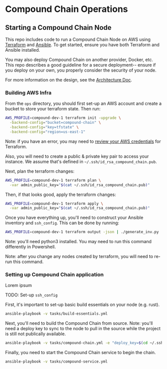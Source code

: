 
# Compound Chain Operations

## Starting a Compound Chain Node

This repo includes code to run a Compound Chain Node on AWS using [Terraform](https://www.terraform.io/) and [Ansible](https://www.ansible.com/). To get started, ensure you have both Terraform and Ansible installed.

You may also deploy Compound Chain on another provider, Docker, etc. This repo describes a good guideline for a secure deployment-- ensure if you deploy on your own, you properly consider the security of your node.

For more information on the design, see the [Architecture Doc](./ARCHITECTURE.md).

### Building AWS Infra

From the `ops` directory, you should first set-up an AWS account and create a bucket to store your terraform state. Then run:

```sh
AWS_PROFILE=compound-dev-1 terraform init -upgrade \
  -backend-config="bucket=compound-chain" \
  -backend-config="key=tfstate" \
  -backend-config="region=us-east-1"
```

Note: if you have an error, you may need to [review your AWS credentials](https://registry.terraform.io/providers/hashicorp/aws/latest/docs#authentication) for Terraform.

Also, you will need to create a public & private key pair to access your instance. We assume that's defined in `~/.ssh/id_rsa_compound_chain.pub`.

Next, plan the terraform changes:

```sh
AWS_PROFILE=compound-dev-1 terraform plan \
  -var admin_public_key="$(cat ~/.ssh/id_rsa_compound_chain.pub)"
```

Then, if that looks good, apply the terraform changes:

```sh
AWS_PROFILE=compound-dev-1 terraform apply \
  -var admin_public_key="$(cat ~/.ssh/id_rsa_compound_chain.pub)"
```

Once you have everything up, you'll need to construct your Ansible inventory and `ssh_config`. This can be done by running:

```sh
AWS_PROFILE=compound-dev-1 terraform output -json | ./generate_inv.py
```

Note: you'll need python3 installed. You may need to run this command differently in Powershell.

Note: after you change any nodes created by terraform, you will need to re-run this command.

### Setting up Compound Chain application

Lorem ipsum

TODO: Set-up `ssh_config`

First, it's important to set-up basic build essentials on your node (e.g. rust).

```sh
ansible-playbook -v tasks/build-essentials.yml
```

Next, you'll need to build the Compound Chain from source. Note: you'll need a deploy key to sync to the node to pull in the source while the project is still not publically available.

```sh
ansible-playbook -v tasks/compound-chain.yml -e "deploy_key=$(cd ~/.ssh && pwd)/id_rsa_compound_chain_deploy"
```

Finally, you need to start the Compound Chain service to begin the chain.

```sh
ansible-playbook -v tasks/compound-service.yml
```
